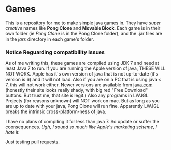 # Games
This is a repository for me to make simple java games in. They have *super creative* names like __Pong Clone__ and __Movable Block__.
Each game is in their own folder (ie *Pong Clone* is in the Pong Clone folder), and the .jar files are in the *jars* directory in each game's folder.

### Notice Reguarding compatibility issues ###
As of me writing this, these games are compiled using JDK 7 and need at least Java 7 to run. If you are running the Apple version of java, THESE WILL NOT WORK. Apple has it's own version of java that is not up-to-date (it's version is 6) and it will not load. Also if you are on a PC that is using java < 7, this will not work either. Newer versions are available from [java.com](http://java.com/) (honestly their site looks really shady, with big red "Free Download" buttons. But trust me, that site is legit.) Also any programs in LWJGL Projects (for reasons unknown) will NOT work on mac. But as long as you are up to date with your java, Pong Clone will run fine. Apparently LWJGL breaks the intrinsic cross-platform-ness of java.

I have no plans of compiling it for less than java 7. So update or suffer the coonsequences. *Ugh, I sound so much like Apple's marketing scheme, I hate it.*

Just testing pull requests.
